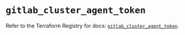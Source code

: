 # `gitlab_cluster_agent_token`

Refer to the Terraform Registry for docs: [`gitlab_cluster_agent_token`](https://registry.terraform.io/providers/gitlabhq/gitlab/17.2.0/docs/resources/cluster_agent_token).
